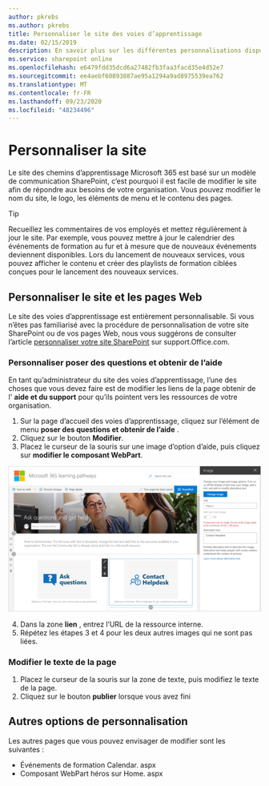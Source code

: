 ```yaml
---
author: pkrebs
ms.author: pkrebs
title: Personnaliser le site des voies d’apprentissage
ms.date: 02/15/2019
description: En savoir plus sur les différentes personnalisations disponibles avec les voies d’apprentissage Microsoft 365
ms.service: sharepoint online
ms.openlocfilehash: e6479fdd35dcd6a27482fb3faa3facd35e4d52e7
ms.sourcegitcommit: ee4aebf60893887ae95a1294a9ad8975539ea762
ms.translationtype: MT
ms.contentlocale: fr-FR
ms.lasthandoff: 09/23/2020
ms.locfileid: "48234496"
---
```

# <a name="customize-the-site"></a>Personnaliser la site

Le site des chemins d’apprentissage Microsoft 365 est basé sur un modèle de communication SharePoint, c’est pourquoi il est facile de modifier le site afin de répondre aux besoins de votre organisation. Vous pouvez modifier le nom du site, le logo, les éléments de menu et le contenu des pages. 

> [!TIP]
> Recueillez les commentaires de vos employés et mettez régulièrement à jour le site. Par exemple, vous pouvez mettre à jour le calendrier des événements de formation au fur et à mesure que de nouveaux événements deviennent disponibles. Lors du lancement de nouveaux services, vous pouvez afficher le contenu et créer des playlists de formation ciblées conçues pour le lancement des nouveaux services. 

## <a name="customize-the-site-and-web-pages"></a>Personnaliser le site et les pages Web

Le site des voies d’apprentissage est entièrement personnalisable. Si vous n’êtes pas familiarisé avec la procédure de personnalisation de votre site SharePoint ou de vos pages Web, nous vous suggérons de consulter l’article [personnaliser votre site SharePoint](https://support.office.com/article/customize-your-sharepoint-site-320b43e5-b047-4fda-8381-f61e8ac7f59b) sur support.Office.com. 

### <a name="customize-ask-questions-and-get-help"></a>Personnaliser poser des questions et obtenir de l’aide

En tant qu’administrateur du site des voies d’apprentissage, l’une des choses que vous devez faire est de modifier les liens de la page obtenir de l' **aide et du support** pour qu’ils pointent vers les ressources de votre organisation. 

1.  Sur la page d’accueil des voies d’apprentissage, cliquez sur l’élément de menu **poser des questions et obtenir de l’aide** .
2.  Cliquez sur le bouton **Modifier**.
3.  Placez le curseur de la souris sur une image d’option d’aide, puis cliquez sur **modifier le composant WebPart**.

![cg-edithelp.png](media/cg-edithelp.png)

4.  Dans la zone **lien** , entrez l’URL de la ressource interne. 
5.  Répétez les étapes 3 et 4 pour les deux autres images qui ne sont pas liées.

### <a name="change-the-text-on-the-page"></a>Modifier le texte de la page

1. Placez le curseur de la souris sur la zone de texte, puis modifiez le texte de la page. 
2. Cliquez sur le bouton **publier** lorsque vous avez fini

## <a name="other-customization-options"></a>Autres options de personnalisation
Les autres pages que vous pouvez envisager de modifier sont les suivantes :

- Événements de formation Calendar. aspx
- Composant WebPart héros sur Home. aspx

